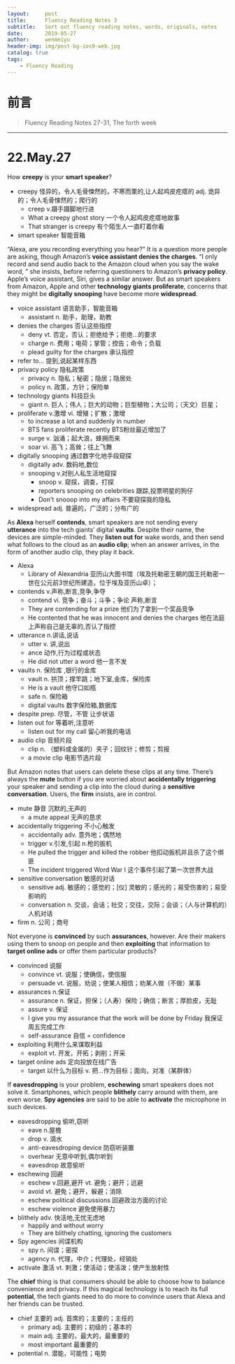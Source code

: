 ```yaml
---
layout:     post
title:      Fluency Reading Notes 3
subtitle:   Sort out fluency reading notes, words, originals, notes
date:       2019-05-27
author:     wenmeiyu
header-img: img/post-bg-ios9-web.jpg
catalog: true
tags:
    - Fluency Reading
---
```

# 前言

>Fluency Reading Notes 27-31, The forth week

---
# 22.May.27

How **creepy** is your **smart speaker**?
- creepy   怪异的，令人毛骨悚然的，不寒而栗的,让人起鸡皮疙瘩的 adj. 诡异的；令人毛骨悚然的；爬行的 
	- creep  v.蹑手蹑脚地行进
	- What a creepy ghost story 一个令人起鸡皮疙瘩地故事
	- That stranger is creepy  有个陌生人一直盯着你看
- smart speaker 智能音箱

“Alexa, are you recording everything you hear?” It is a question more people are asking, though Amazon’s **voice assistant denies the charges**. “I only record and send audio back to the Amazon cloud when you say the wake word, ” she insists, before referring questioners to Amazon’s **privacy policy**. Apple’s voice assistant, Siri, gives a similar answer. But as smart speakers from Amazon, Apple and other **technology giants proliferate**, concerns that they might be **digitally snooping** have become more **widespread**.
- voice assistant 语言助手，智能音箱
	- assistant  n. 助手，助理，助教
- denies the charges  否认这些指控
	- deny  vt. 否定，否认；拒绝给予；拒绝…的要求
	- charge  n. 费用；电荷；掌管；控告；命令；负载
	- plead guilty for the charges 承认指控
- refer to... 提到,说起某样东西
- privacy policy 隐私政策
	- privacy  n. 隐私；秘密；隐居；隐居处
	- policy  n. 政策，方针；保险单
- technology giants 科技巨头
	- giant   n. 巨人；伟人；巨大的动物；巨型植物；大公司；（天文）巨星；
- proliferate  v.激增  vi. 增殖；扩散；激增
	- to increase a lot and suddenly in number 
	- BTS fans proliferate recently  BTS粉丝最近增加了
	- surge  v. 汹涌；起大浪，蜂拥而来
	- soar   vi. 高飞；高耸；往上飞舞
- digitally snooping  通过数字化地手段窥探
	- digitally   adv. 数码地,数位
	- snooping  v.对别人私生活地窥探
		- snoop   v. 窥探，调查，打探
		- reporters snooping on celebrities    跟踪,投票明星的狗仔
		- Don't snooop into my affairs  不要窥探我的隐私
- widespread adj. 普遍的，广泛的；分布广的

As **Alexa** herself **contends**, smart speakers are not sending every **utterance** into the tech giants’ digital **vaults**. Despite their name, the devices are simple-minded. They **listen out for** wake words, and then send what follows to the cloud as an **audio clip**; when an answer arrives, in the form of another audio clip, they play it back.
- Alexa 
	- Library of Alexandria  亚历山大图书馆（埃及托勒密王朝的国王托勒密一世在公元前3世纪所建造，位于埃及亚历山卓）；
- contends  v.声称,断言,竞争,争夺
	- contend  vi. 竞争；奋斗；斗争；争论  声称,断言
	- They are contending for a prize 他们为了拿到一个奖品竞争
	- He contented that he was innocent and denies the charges  他在法庭上声称自己是无辜的,否认了指控
- utterance n.讲话,说话
	- utter v. 讲,说出
	- ance 动作,行为过程或状态
	- He did not utter a word  他一言不发
- vaults  n. 保险库  ,银行的金库
	- vault   n. 拱顶；撑竿跳；地下室,金库，保险库
	- He is a vault  他守口如瓶
	- safe  n. 保险箱
	- digital vaults  数字保险箱,数据库
- despite  prep. 尽管，不管 让步状语
- listen out for 等着听,注意听 
	- listen out for my call  留心听我的电话
- audio clip 音频片段
	- clip  n. （塑料或金属的）夹子；回纹针；修剪；剪报
	- a movie clip 电影节选片段

But Amazon notes that users can delete these clips at any time. There’s always the **mute** button if you are worried about **accidentally triggering** your speaker and sending a clip into the cloud during a **sensitive conversation**. Users, the **firm** insists, are in control.
- mute 静音  沉默的,无声的
	- a mute appeal 无声的恳求
- accidentally triggering 不小心触发
	- accidentally adv. 意外地；偶然地
	- trigger v.引发,引起  n.枪的扳机
	- He pulled the trigger and killed the robber  他扣动扳机并且杀了这个绑匪
	- The incident triggered Word War Ⅰ  这个事件引起了第一次世界大战
- sensitive conversation 敏感的对话
	- sensitive  adj. 敏感的；感觉的；[仪] 灵敏的；感光的；易受伤害的；易受影响的
	- conversation  n. 交谈，会话；社交；交往，交际；会谈；（人与计算机的）人机对话
- firm   n. 公司；商号

Not everyone is **convinced** by such **assurances**, however. Are their makers using them to snoop on people and then **exploiting** that information to **target online ads** or offer them particular products?
- convinced  说服
	- convince   vt. 说服；使确信，使信服
	- persuade   vt. 说服，劝说；使某人相信；劝某人做（不做）某事
- assurances n.保证
	- assurance  n. 保证，担保；（人寿）保险；确信；断言；厚脸皮，无耻
	- assure v. 保证
	- I give you my assurance that the work will be done by Friday  我保证周五完成工作
	- self-assurance  自信  = confidence
- exploiting 利用什么来谋取利益
	- exploit   vt. 开发，开拓；剥削；开采
- target online ads  定向投放在线广告
	- target 以什么为目标  v. 把...作为目标；面向，对准（某群体）

If **eavesdropping** is your problem, **eschewing** smart speakers does not solve it. Smartphones, which people **blithely** carry around with them, are even worse. **Spy agencies** are said to be able to **activate** the microphone in such devices.
- eavesdropping  偷听,窃听
	- eave  n.屋檐
	- drop  v. 滴水
	- anti-eavesdroping device  防窃听装置
	- overhear  无意中听到,偶尔听到
	- eavesdrop 故意偷听
- eschewing  回避
	- eschew  v.回避,避开  vt. 避免；避开；远避
	- avoid   vt. 避免；避开，躲避；消除
	- eschew political discussions 回避政治方面的讨论
	- eschew violence 避免使用暴力
- blithely adv. 快活地,无忧无虑地
	- happily and without worry 
	- They are blithely chatting, ignoring the customers 
- Spy agencies 间谍机构
	- spy  n. 间谍；密探
	- agency  n. 代理，中介；代理处，经销处
- activate  激活  vt. 刺激；使活动；使活泼；使产生放射性

The **chief** thing is that consumers should be able to choose how to balance convenience and privacy. If this magical technology is to reach its full **potential**, the tech giants need to do more to convince users that Alexa and her friends can be trusted.
- chief 主要的 adj. 首席的；主要的；主任的
	- primary  adj. 主要的；初级的；基本的
	- main  adj. 主要的，最大的，最重要的
	- most important  最重要的
- potential  n. 潜能，可能性；电势
	


